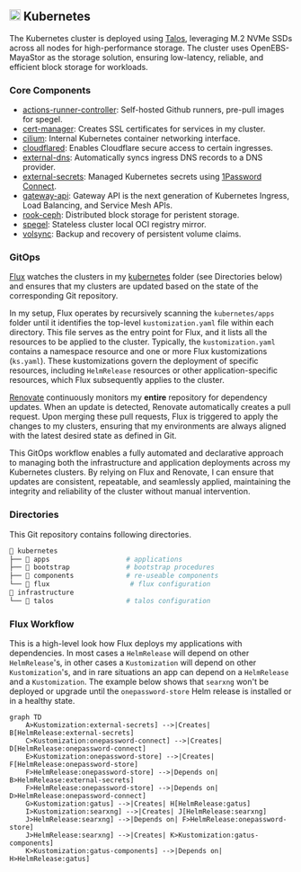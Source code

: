 ## <img src="https://fonts.gstatic.com/s/e/notoemoji/latest/1f331/512.gif" alt="🌱" width="20" height="20"> Kubernetes

The Kubernetes cluster is deployed using [Talos](https://www.talos.dev), leveraging M.2 NVMe SSDs across all nodes for high-performance storage. The cluster uses OpenEBS-MayaStor as the storage solution, ensuring low-latency, reliable, and efficient block storage for workloads.

### Core Components

- [actions-runner-controller](https://github.com/actions/actions-runner-controller): Self-hosted Github runners, pre-pull images for spegel.
- [cert-manager](https://github.com/cert-manager/cert-manager): Creates SSL certificates for services in my cluster.
- [cilium](https://github.com/cilium/cilium): Internal Kubernetes container networking interface.
- [cloudflared](https://github.com/cloudflare/cloudflared): Enables Cloudflare secure access to certain ingresses.
- [external-dns](https://github.com/kubernetes-sigs/external-dns): Automatically syncs ingress DNS records to a DNS provider.
- [external-secrets](https://github.com/external-secrets/external-secrets): Managed Kubernetes secrets using [1Password Connect](https://github.com/1Password/connect).
- [gateway-api](https://github.com/kubernetes-sigs/gateway-api): Gateway API is the next generation of Kubernetes Ingress, Load Balancing, and Service Mesh APIs.
- [rook-ceph](https://github.com/rook/rook): Distributed block storage for peristent storage.
- [spegel](https://github.com/spegel-org/spegel): Stateless cluster local OCI registry mirror.
- [volsync](https://github.com/backube/volsync): Backup and recovery of persistent volume claims.

### GitOps

[Flux](https://github.com/fluxcd/flux2) watches the clusters in my [kubernetes](./kubernetes/) folder (see Directories below) and ensures that my clusters are updated based on the state of the corresponding Git repository.

In my setup, Flux operates by recursively scanning the `kubernetes/apps` folder until it identifies the top-level `kustomization.yaml` file within each directory. This file serves as the entry point for Flux, and it lists all the resources to be applied to the cluster. Typically, the `kustomization.yaml` contains a namespace resource and one or more Flux kustomizations (`ks.yaml`). These kustomizations govern the deployment of specific resources, including `HelmRelease` resources or other application-specific resources, which Flux subsequently applies to the cluster.

[Renovate](https://github.com/renovatebot/renovate) continuously monitors my **entire** repository for dependency updates. When an update is detected, Renovate automatically creates a pull request. Upon merging these pull requests, Flux is triggered to apply the changes to my clusters, ensuring that my environments are always aligned with the latest desired state as defined in Git.

This GitOps workflow enables a fully automated and declarative approach to managing both the infrastructure and application deployments across my Kubernetes clusters. By relying on Flux and Renovate, I can ensure that updates are consistent, repeatable, and seamlessly applied, maintaining the integrity and reliability of the cluster without manual intervention.

### Directories

This Git repository contains following directories.

```sh
📁 kubernetes
├── 📁 apps                   # applications
├── 📁 bootstrap              # bootstrap procedures
├── 📁 components             # re-useable components
└── 📁 flux                    # flux configuration
📁 infrastructure
└── 📁 talos                  # talos configuration
```

### Flux Workflow

This is a high-level look how Flux deploys my applications with dependencies. In most cases a `HelmRelease` will depend on other `HelmRelease`'s, in other cases a `Kustomization` will depend on other `Kustomization`'s, and in rare situations an app can depend on a `HelmRelease` and a `Kustomization`. The example below shows that `searxng` won't be deployed or upgrade until the `onepassword-store` Helm release is installed or in a healthy state.

```mermaid
graph TD
    A>Kustomization:external-secrets] -->|Creates| B[HelmRelease:external-secrets]
    C>Kustomization:onepassword-connect] -->|Creates| D[HelmRelease:onepassword-connect]
    E>Kustomization:onepassword-store] -->|Creates| F[HelmRelease:onepassword-store]
    F>HelmRelease:onepassword-store] -->|Depends on| B>HelmRelease:external-secrets]
    F>HelmRelease:onepassword-store] -->|Depends on| D>HelmRelease:onepassword-connect]
    G>Kustomization:gatus] -->|Creates| H[HelmRelease:gatus]
    I>Kustomization:searxng] -->|Creates| J[HelmRelease:searxng]
    J>HelmRelease:searxng] -->|Depends on| F>HelmRelease:onepassword-store]
    J>HelmRelease:searxng] -->|Creates| K>Kustomization:gatus-components]
    K>Kustomization:gatus-components] -->|Depends on| H>HelmRelease:gatus]
```
